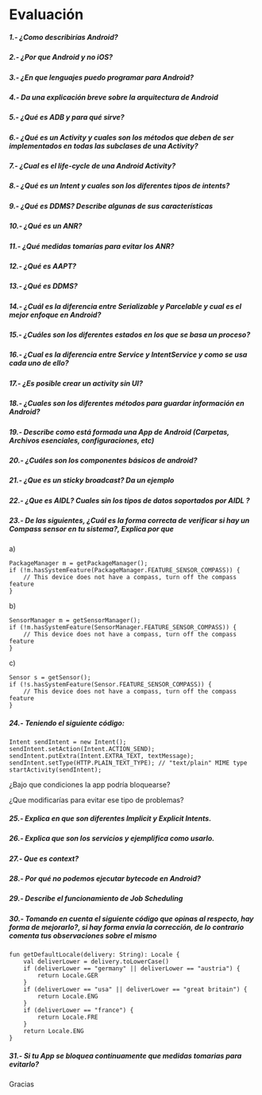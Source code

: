 
# Evaluación



##### 1.- ¿Como describirías Android?
##### 2.- ¿Por que Android y no iOS?
##### 3.- ¿En que lenguajes puedo programar para Android?
##### 4.- Da una explicación breve sobre la arquitectura de Android
##### 5.- ¿Qué es ADB y para qué sirve?
##### 6.- ¿Qué es un Activity  y cuales son los métodos que deben de ser implementados en todas las subclases de una Activity?
##### 7.- ¿Cual es el life-cycle de una Android Activity?
##### 8.- ¿Qué es un Intent y cuales son los diferentes tipos de intents?
##### 9.- ¿Qué es DDMS? Describe algunas de sus características
##### 10.- ¿Qué es un ANR?
##### 11.- ¿Qué medidas tomarías para evitar los ANR?
##### 12.- ¿Qué es AAPT?
##### 13.- ¿Qué es DDMS?
##### 14.- ¿Cuál es la diferencia entre Serializable y Parcelable y cual es el mejor enfoque en Android?
##### 15.- ¿Cuáles son los diferentes estados en los que se basa un proceso?
##### 16.- ¿Cual es la diferencia entre Service y IntentService y como se usa cada uno de ello?
##### 17.- ¿Es posible crear un activity sin UI?
##### 18.- ¿Cuales son los diferentes métodos para guardar información en Android?
##### 19.- Describe como está formada una App de Android (Carpetas, Archivos esenciales, configuraciones, etc)
##### 20.- ¿Cuáles son los componentes básicos de android?
##### 21.- ¿Que es un sticky broadcast? Da un ejemplo
##### 22.- ¿Que es AIDL? Cuales sin los tipos de datos soportados por AIDL ?
##### 23.- De las siguientes, ¿Cuál es la forma correcta de verificar si hay un Compass sensor en tu sistema?, Explica por que
a)
```
PackageManager m = getPackageManager();
if (!m.hasSystemFeature(PackageManager.FEATURE_SENSOR_COMPASS)) {
    // This device does not have a compass, turn off the compass feature
}
```

b)
```
SensorManager m = getSensorManager();
if (!m.hasSystemFeature(SensorManager.FEATURE_SENSOR_COMPASS)) {
    // This device does not have a compass, turn off the compass feature
}
```

c)
```
Sensor s = getSensor();
if (!s.hasSystemFeature(Sensor.FEATURE_SENSOR_COMPASS)) {
    // This device does not have a compass, turn off the compass feature
}
```
##### 24.-  Teniendo el siguiente código:
```
Intent sendIntent = new Intent();
sendIntent.setAction(Intent.ACTION_SEND);
sendIntent.putExtra(Intent.EXTRA_TEXT, textMessage);
sendIntent.setType(HTTP.PLAIN_TEXT_TYPE); // "text/plain" MIME type
startActivity(sendIntent);

```
¿Bajo que condiciones la app podría bloquearse?

¿Que modificarías para evitar ese tipo de problemas?

##### 25.- Explica en que son diferentes Implicit y Explicit Intents.
##### 26.- Explica que son los servicios y ejemplifica como usarlo.
##### 27.- Que es context?
##### 28.- Por qué no podemos ejecutar bytecode en Android?
##### 29.- Describe el funcionamiento de Job Scheduling
##### 30.- Tomando en cuenta el siguiente código que opinas al respecto, hay forma de mejorarlo?, si hay forma envia la corrección, de lo contrario comenta tus observaciones sobre el mismo

```
fun getDefaultLocale(delivery: String): Locale {
    val deliverLower = delivery.toLowerCase()
    if (deliverLower == "germany" || deliverLower == "austria") {
        return Locale.GER
    }
    if (deliverLower == "usa" || deliverLower == "great britain") {
        return Locale.ENG
    }
    if (deliverLower == "france") {
        return Locale.FRE
    }
    return Locale.ENG
}
```
##### 31.- Si tu App se bloquea continuamente que medidas tomarias para evitarlo?

Gracias
